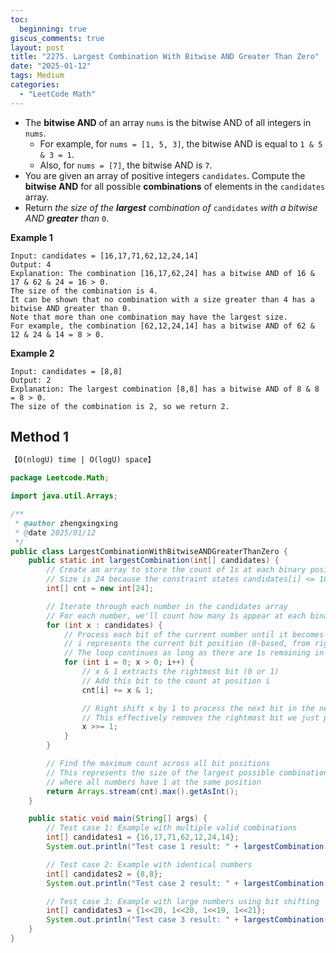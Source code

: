 ```yaml
---
toc:
  beginning: true
giscus_comments: true
layout: post
title: "2275. Largest Combination With Bitwise AND Greater Than Zero"
date: "2025-01-12"
tags: Medium
categories:
  - "LeetCode Math"
---
```



- The **bitwise AND** of an array `nums` is the bitwise AND of all integers in `nums`.
  - For example, for `nums = [1, 5, 3]`, the bitwise AND is equal to `1 & 5 & 3 = 1`.
  - Also, for `nums = [7]`, the bitwise AND is `7`.
- You are given an array of positive integers `candidates`. Compute the **bitwise AND** for all possible **combinations** of elements in the `candidates` array.
- Return *the size of the **largest** combination of* `candidates` *with a bitwise AND **greater** than* `0`.

**Example 1**

```
Input: candidates = [16,17,71,62,12,24,14]
Output: 4
Explanation: The combination [16,17,62,24] has a bitwise AND of 16 & 17 & 62 & 24 = 16 > 0.
The size of the combination is 4.
It can be shown that no combination with a size greater than 4 has a bitwise AND greater than 0.
Note that more than one combination may have the largest size.
For example, the combination [62,12,24,14] has a bitwise AND of 62 & 12 & 24 & 14 = 8 > 0.
```

**Example 2**

```
Input: candidates = [8,8]
Output: 2
Explanation: The largest combination [8,8] has a bitwise AND of 8 & 8 = 8 > 0.
The size of the combination is 2, so we return 2.
```

## Method 1

```tex
【O(nlogU) time | O(logU) space】
```

```java
package Leetcode.Math;

import java.util.Arrays;

/**
 * @author zhengxingxing
 * @date 2025/01/12
 */
public class LargestCombinationWithBitwiseANDGreaterThanZero {
    public static int largestCombination(int[] candidates) {
        // Create an array to store the count of 1s at each binary position (0-23)
        // Size is 24 because the constraint states candidates[i] <= 10^7 < 2^24
        int[] cnt = new int[24];

        // Iterate through each number in the candidates array
        // For each number, we'll count how many 1s appear at each binary position
        for (int x : candidates) {
            // Process each bit of the current number until it becomes 0
            // i represents the current bit position (0-based, from right to left)
            // The loop continues as long as there are 1s remaining in x
            for (int i = 0; x > 0; i++) {
                // x & 1 extracts the rightmost bit (0 or 1)
                // Add this bit to the count at position i
                cnt[i] += x & 1;

                // Right shift x by 1 to process the next bit in the next iteration
                // This effectively removes the rightmost bit we just processed
                x >>= 1;
            }
        }

        // Find the maximum count across all bit positions
        // This represents the size of the largest possible combination
        // where all numbers have 1 at the same position
        return Arrays.stream(cnt).max().getAsInt();
    }

    public static void main(String[] args) {
        // Test case 1: Example with multiple valid combinations
        int[] candidates1 = {16,17,71,62,12,24,14};
        System.out.println("Test case 1 result: " + largestCombination(candidates1)); // Expected output: 4

        // Test case 2: Example with identical numbers
        int[] candidates2 = {8,8};
        System.out.println("Test case 2 result: " + largestCombination(candidates2)); // Expected output: 2

        // Test case 3: Example with large numbers using bit shifting
        int[] candidates3 = {1<<20, 1<<20, 1<<19, 1<<21};
        System.out.println("Test case 3 result: " + largestCombination(candidates3)); // Expected output: 2
    }
}

```





